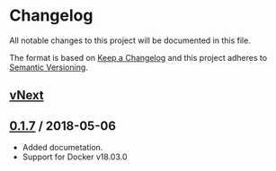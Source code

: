 # Changelog
All notable changes to this project will be documented in this file.

The format is based on [Keep a Changelog](http://keepachangelog.com/en/1.0.0/)
and this project adheres to [Semantic Versioning](http://semver.org/spec/v2.0.0.html).

## [vNext]

## [0.1.7] / 2018-05-06
- Added documetation.
- Support for Docker v18.03.0

[vNext]: https://github.com/nuke-build/nuke-docker/compare/0.1.7...HEAD
[0.1.7]: https://github.com/nuke-build/nuke-docker/tree/0.1.7

